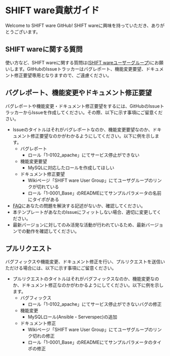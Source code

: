 # SHIFT ware貢献ガイド
Welcome to SHIFT ware GitHub!
SHIFT wareに興味を持っていただき、ありがとうございます。

## SHIFT wareに関する質問
使い方など、SHIFT wareに関する質問は([SHIFT wareユーザーグループ](https://groups.google.com/forum/#!forum/shiftware))にお願いします。GitHubのIssueトラッカーはバグレポート、機能変更要望、ドキュメント修正要望専用となりますので、ご遠慮ください。

## バグレポート、機能変更やドキュメント修正要望
バグレポートや機能変更・ドキュメント修正要望をするには、GitHubのIssueトラッカーからIssueを作成してください。その際、以下に示す事項にご留意ください。

* Issueのタイトルはそれがバグレポートなのか、機能変更要望なのか、ドキュメント修正要望なのかがわかるようにしてください。以下に例を示します。
  * バグレポート
    * ロール「1-0102_apache」にてサービス停止ができない
  * 機能変更要望
    * MySQLに対応したロールを作成してほしい
  * ドキュメント修正要望
    * Wikiページ「SHIFT ware User Group」にてユーザグループのリンクが切れている
    * ロール「1-0001_Base」のREADMEにてサンプルパラメータの名前にタイポがある
* [FAQ](https://github.com/SHIFT-ware/shift_ware/wiki/FAQ)にあなたの問題を解決する記述がないか、確認してください。
* 本テンプレートがあなたのIssueにフィットしない場合、適切に変更してください。
* 最新バージョンに対してのみ活発な活動が行われているため、最新バージョンでの動作を確認してください。

## プルリクエスト
バグフィックスや機能変更、ドキュメント修正を行い、プルリクエストを送信いただける場合には、以下に示す事項にご留意ください。

* プルリクエストのタイトルはそれがバグフィックスなのか、機能変更なのか、ドキュメント修正なのかがわかるようにしてください。以下に例を示します。
  * バグフィックス
    * ロール「1-0102_apache」にてサービス停止ができないバグの修正
  * 機能変更
    * MySQLロール(Ansible・Serverspec)の追加
  * ドキュメント修正
    * Wikiページ「SHIFT ware User Group」にてユーザグループのリンク切れの修正
    * ロール「1-0001_Base」のREADMEにてサンプルパラメータのタイポの修正
